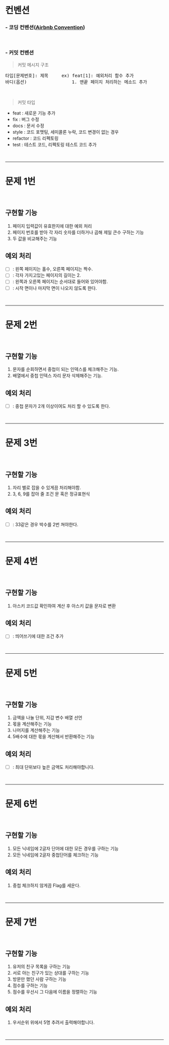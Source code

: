 # 컨벤션

 ### - 코딩 컨벤션([Airbnb Convention](https://github.com/ParkSB/javascript-style-guide))

 <br>
 
 ### - 커밋 컨벤션 

  > 커밋 메시지 구조
  <pre>타입[문제번호]: 제목     ex) feat[1]: 예외처리 함수 추가
바디(옵션)                 1. 맨끝 페이지 처리하는 메소드 추가</pre>                 

  <br>

  > 커밋 타입

  - feat : 새로운 기능 추가
  - fix : 버그 수정
  - docs : 문서 수정
  - style : 코드 포맷팅, 세미콜론 누락, 코드 변경이 없는 경우
  - refactor : 코드 리펙토링
  - test : 테스트 코드, 리펙토링 테스트 코드 추가

<br>
<hr>

# 문제 1번

<br>

## 구현할 기능

1. 페이지 입력값이 유효한지에 대한 예외 처리
2. 페이지 번호를 받아 각 자리 숫자를 더하거나 곱해 제일 큰수 구하는 기능
3. 두 값을 비교해주는 기능

## 예외 처리
- [ ] : 왼쪽 페이지는 홀수, 오른쪽 페이지는 짝수. 
- [ ] : 각자 가지고있는 페이지의 길이는 2.
- [ ] : 왼쪽과 오른쪽 페이지는 순서대로 들어와 있어야함.
- [ ] : 시작 면이나 마지막 면이 나오지 않도록 한다.

<br>
<hr>

# 문제 2번

<br>

## 구현할 기능

1. 문자를 순회하면서 중첩이 되는 인덱스를 체크해주는 기능.
2. 배열에서 중첩 인덱스 자리 문자 삭제해주는 기능.


## 예외 처리
- [ ] : 중첩 문자가 2개 이상이여도 처리 할 수 있도록 한다.

<br>
<hr>

# 문제 3번

<br>

## 구현할 기능

1. 자리 별로 잡을 수 있게끔 처리해야함.
2. 3, 6, 9를 잡아 줄 조건 문 혹은 정규표현식

## 예외 처리
- [ ] : 33같은 경우 박수를 2번 쳐야한다.

<br>
<hr>

# 문제 4번

<br>

## 구현할 기능

1. 아스키 코드값 확인하여 계산 후 아스키 값을 문자로 변환

## 예외 처리
- [ ] : 띄어쓰기에 대한 조건 추가 

<br>
<hr>

# 문제 5번

<br>

## 구현할 기능

1. 금액을 나눌 단위, 지갑 변수 배열 선언 
2. 몫을 계산해주는 기능
3. 나머지를 계산해주는 기능
4. 5배수에 대한 몫을 계산해서 반환해주는 기능

## 예외 처리
- [ ] : 최대 단위보다 높은 금액도 처리해야합니다.


<br>
<hr>

# 문제 6번

<br>

## 구현할 기능

1. 모든 닉네임에 2글자 단어에 대한 모든 경우를 구하는 기능
2. 모든 닉네임에 2글자 중첩단어를 체크하는 기능

## 예외 처리

1. 중첩 체크하지 않게끔 Flag를 세운다. 

<br>
<hr>

# 문제 7번

<br>

## 구현할 기능

1. 유저의 친구 목록을 구하는 기능
2. 서로 아는 친구가 있는 상대를 구하는 기능 
3. 방문만 했던 사람 구하는 기능 
4. 점수를 구하는 기능  
5. 점수를 우선시 그 다음에 이름을 정렬하는 기능

## 예외 처리
1. 우서순위 위에서 5명 추려서 출력해야합니다. 

<br>
<hr>
